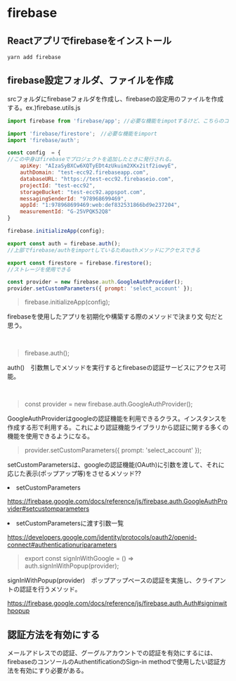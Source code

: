 # firebase


## Reactアプリでfirebaseをインストール
```
yarn add firebase
```

## firebase設定フォルダ、ファイルを作成

srcフォルダにfirebaseフォルダを作成し、firebaseの設定用のファイルを作成する。ex.)firebase.utils.js

```JavaScript
import firebase from 'firebase/app'; //必要な機能をimpotするけど、こちらのコードも必要

import 'firebase/firestore';　//必要な機能をimport
import 'firebase/auth';

const config  = {
//この中身はfirebaseでプロジェクトを追加したときに発行される。
    apiKey: "AIzaSyBXCw6XQTyEDt4zUkuim2XKx2itf2iowyE",
    authDomain: "test-ecc92.firebaseapp.com",
    databaseURL: "https://test-ecc92.firebaseio.com",
    projectId: "test-ecc92",
    storageBucket: "test-ecc92.appspot.com",
    messagingSenderId: "978968699469",
    appId: "1:978968699469:web:def832531866bd9e237204",
    measurementId: "G-25VPQK52Q8"
}

firebase.initializeApp(config); 

export const auth = firebase.auth(); 
//上部でfirebase/authをimportしているためauthメソッドにアクセスできる

export const firestore = firebase.firestore();
//ストレージを使用できる

const provider = new firebase.auth.GoogleAuthProvider();
provider.setCustomParameters({ prompt: 'select_account' });


```


>    firebase.initializeApp(config);

firebaseを使用したアプリを初期化や構築する際のメソッドで決まり文
句だと思う。

<br>


>    firebase.auth();

auth()　引数無しでメソッドを実行するとfirebaseの認証サービスにアクセス可能。

<br>


> const provider = new firebase.auth.GoogleAuthProvider();

GoogleAuthProviderはgoogleの認証機能を利用できるクラス。インスタンスを作成する形で利用する。これにより認証機能ライブラリから認証に関する多くの機能を使用できるようになる。

> provider.setCustomParameters({ prompt: 'select_account' });

setCustomParametersは、googleの認証機能(OAuth)に引数を渡して、それに応じた表示(ポップアップ等)をさせるメソッド??

<li>setCustomParameters

https://firebase.google.com/docs/reference/js/firebase.auth.GoogleAuthProvider#setcustomparameters

<li>setCustomParametersに渡す引数一覧

https://developers.google.com/identity/protocols/oauth2/openid-connect#authenticationuriparameters

> export const signInWithGoogle = () => auth.signInWithPopup(provider);

signInWithPopup(provider)　ポップアップベースの認証を実施し、クライアントの認証を行うメソッド。

https://firebase.google.com/docs/reference/js/firebase.auth.Auth#signinwithpopup

## 認証方法を有効にする

メールアドレスでの認証、グーグルアカウントでの認証を有効にするには、firebaseのコンソールのAuthentificationのSign-in methodで使用したい認証方法を有効にすり必要がある。

